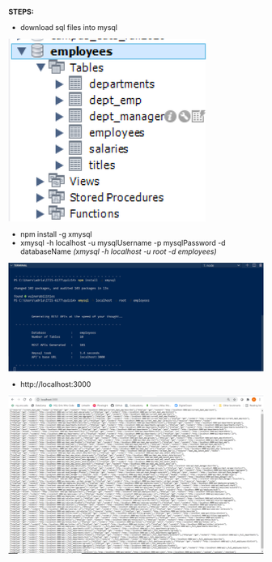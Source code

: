 **STEPS:**
- download sql files into mysql 

<img src="/images/mysql.png">

- npm install -g xmysql
- xmysql -h localhost -u mysqlUsername -p mysqlPassword -d databaseName *(xmysql -h localhost -u root -d employees)*

<img src="/images/terminal-screenshot.png">

- http://localhost:3000

<img src="/images/auto-gen-apis.png">
